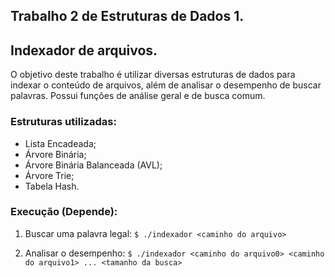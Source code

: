 ## Trabalho 2 de Estruturas de Dados 1.
## Indexador de arquivos.

O objetivo deste trabalho é utilizar diversas estruturas de dados para indexar o conteúdo de arquivos, além de analisar o desempenho de buscar palavras.
Possui funções de análise geral e de busca comum.

### Estruturas utilizadas:
- Lista Encadeada;
- Árvore Binária;
- Árvore Binária Balanceada (AVL);
- Árvore Trie;
- Tabela Hash.


### Execução (Depende):
1. Buscar uma palavra legal:
`$ ./indexador <caminho do arquivo>`

2. Analisar o desempenho:
`$ ./indexador <caminho do arquivo0> <caminho do arquivo1> ... <tamanho da busca>`
